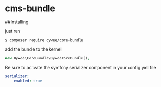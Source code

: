 # cms-bundle

##Installing

just run
```bash
$ composer require dywee/core-bundle
```

add the bundle to the kernel
```php
new Dywee\CoreBundle\DyweeCoreBundle(),
```

Be sure to activate the symfony serializer component in your config.yml file

```yml
serializer:
    enabled: true
```
